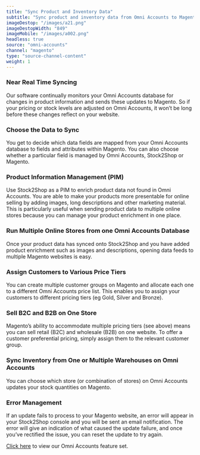 ```yaml
---
title: "Sync Product and Inventory Data"
subtitle: "Sync product and inventory data from Omni Accounts to Magento."
imageDestop: "/images/a21.png"
imageDestopWidth: "849"
imageMobile: "/images/a002.png"
headless: true
source: "omni-accounts"
channel: "magento"
type: "source-channel-content"
weight: 1
---
```


### Near Real Time Syncing
Our software continually monitors your Omni Accounts database for changes in product information and sends these updates to Magento. So if your pricing or stock levels are adjusted on Omni Accounts, it won’t be long before these changes reflect on your website.

### Choose the Data to Sync
You get to decide which data fields are mapped from your Omni Accounts database to fields and attributes within Magento. You can also choose whether a particular field is managed by Omni Accounts, Stock2Shop or Magento.

### Product Information Management (PIM)
Use Stock2Shop as a PIM to enrich product data not found in Omni Accounts. You are able to make your products more presentable for online selling by adding images, long descriptions and other marketing material. This is particularly useful when sending product data to multiple online stores because you can manage your product enrichment in one place.

### Run Multiple Online Stores from one Omni Accounts Database
Once your product data has synced onto Stock2Shop and you have added product enrichment such as images and descriptions, opening data feeds to multiple Magento websites is easy.

### Assign Customers to Various Price Tiers
You can create multiple customer groups on Magento and allocate each one to a different Omni Accounts price list. This enables you to assign your customers to different pricing tiers (eg Gold, Silver and Bronze). 

### Sell B2C and B2B on One Store
Magento’s ability to accommodate multiple pricing tiers (see above) means you can sell retail (B2C) and wholesale (B2B) on one website. To offer a customer preferential pricing, simply assign them to the relevant customer group.

### Sync Inventory from One or Multiple Warehouses on Omni Accounts
You can choose which store (or combination of stores) on Omni Accounts updates your stock quantities on Magento.

### Error Management
If an update fails to process to your Magento website, an error will appear in your Stock2Shop console and you will be sent an email notification. The error will give an indication of what caused the update failure, and once you’ve rectified the issue, you can reset the update to try again.

[Click here](/help/features/omni-accounts/ "Omni Accounts Features") to view our Omni Accounts feature set.